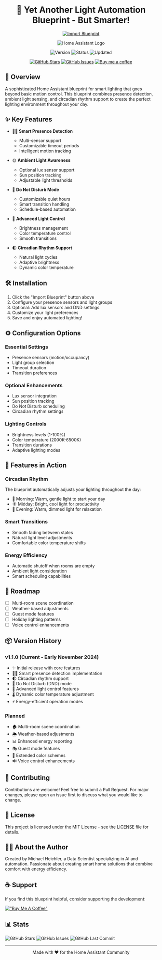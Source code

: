 <div align="center">

# 🌟 Yet Another Light Automation Blueprint - But Smarter!

[![Import Blueprint](https://my.home-assistant.io/badges/blueprint_import.svg)](https://my.home-assistant.io/redirect/blueprint_import/?blueprint_url=https://raw.githubusercontent.com/michaelheichler/hass-blueprint-lights/main/hass-blueprint-lights.yaml)

![Home Assistant Logo](https://www.home-assistant.io/images/blog/2023-09-ha10/home-assistant-logo-new.png)

![Version](https://img.shields.io/badge/version-1.1.0-blue?style=for-the-badge)
![Status](https://img.shields.io/badge/status-stable-green?style=for-the-badge)
![Updated](https://img.shields.io/badge/updated-March%202024-purple?style=for-the-badge)


[![GitHub Stars](https://img.shields.io/github/stars/michaelheichler/hass-blueprint-lights?style=for-the-badge&logo=github)](https://github.com/michaelheichler/hass-blueprint-lights/stargazers)
[![GitHub Issues](https://img.shields.io/github/issues/michaelheichler/hass-blueprint-lights?style=for-the-badge&logo=github)](https://github.com/michaelheichler/hass-blueprint-lights/issues)
[![Buy me a coffee](https://img.shields.io/badge/PayPal-Buy%20me%20a%20coffee-blue?style=for-the-badge&logo=paypal)](https://paypal.me/MHeichler)

</div>

## 🎯 Overview

A sophisticated Home Assistant blueprint for smart lighting that goes beyond basic motion control. This blueprint combines presence detection, ambient light sensing, and circadian rhythm support to create the perfect lighting environment throughout your day.

## ✨ Key Features

- 🕵️‍♂️ **Smart Presence Detection**
  - Multi-sensor support
  - Customizable timeout periods
  - Intelligent motion tracking

- 🌞 **Ambient Light Awareness**
  - Optional lux sensor support
  - Sun position tracking
  - Adjustable light thresholds

- 🌙 **Do Not Disturb Mode**
  - Customizable quiet hours
  - Smart transition handling
  - Schedule-based automation

- 🎨 **Advanced Light Control**
  - Brightness management
  - Color temperature control
  - Smooth transitions

- 🌓 **Circadian Rhythm Support**
  - Natural light cycles
  - Adaptive brightness
  - Dynamic color temperature

## 🛠️ Installation

1. Click the "Import Blueprint" button above
2. Configure your presence sensors and light groups
3. Optional: Add lux sensors and DND settings
4. Customize your light preferences
5. Save and enjoy automated lighting!

## ⚙️ Configuration Options

### Essential Settings
- Presence sensors (motion/occupancy)
- Light group selection
- Timeout duration
- Transition preferences

### Optional Enhancements
- Lux sensor integration
- Sun position tracking
- Do Not Disturb scheduling
- Circadian rhythm settings

### Lighting Controls
- Brightness levels (1-100%)
- Color temperature (2000K-6500K)
- Transition durations
- Adaptive lighting modes

## 🎨 Features in Action

### Circadian Rhythm
The blueprint automatically adjusts your lighting throughout the day:
- 🌅 Morning: Warm, gentle light to start your day
- ☀️ Midday: Bright, cool light for productivity
- 🌆 Evening: Warm, dimmed light for relaxation

### Smart Transitions
- Smooth fading between states
- Natural light level adjustments
- Comfortable color temperature shifts

### Energy Efficiency
- Automatic shutoff when rooms are empty
- Ambient light consideration
- Smart scheduling capabilities

## 🔮 Roadmap

- [ ] Multi-room scene coordination
- [ ] Weather-based adjustments
- [ ] Guest mode features
- [ ] Holiday lighting patterns
- [ ] Voice control enhancements

## 📦 Version History

### v1.1.0 (Current - Early November 2024)
- ✨ Initial release with core features
- 🕵️‍♂️ Smart presence detection implementation
- 🌓 Circadian rhythm support
- 🌙 Do Not Disturb (DND) mode
- 🎨 Advanced light control features
- 🌡️ Dynamic color temperature adjustment
- ⚡ Energy-efficient operation modes

### Planned
- 🏠 Multi-room scene coordination
- 🌦️ Weather-based adjustments
- 📊 Enhanced energy reporting
- 🎭 Guest mode features
- 🎨 Extended color schemes
- 🔊 Voice control enhancements

## 🤝 Contributing

Contributions are welcome! Feel free to submit a Pull Request. For major changes, please open an issue first to discuss what you would like to change.

## 📝 License

This project is licensed under the MIT License - see the [LICENSE](LICENSE) file for details.

## 👨‍💻 About the Author

Created by Michael Heichler, a Data Scientist specializing in AI and automation. Passionate about creating smart home solutions that combine comfort with energy efficiency.

## ☕ Support

If you find this blueprint helpful, consider supporting the development:

[!["Buy Me A Coffee"](https://img.shields.io/badge/PayPal-Buy%20me%20a%20coffee-blue?style=for-the-badge&logo=paypal)](https://paypal.me/MHeichler)

## 📊 Stats

![GitHub Stars](https://img.shields.io/github/stars/michaelheichler/hass-blueprint-lights?style=for-the-badge&logo=github)
![GitHub Issues](https://img.shields.io/github/issues/michaelheichler/hass-blueprint-lights?style=for-the-badge&logo=github)
![GitHub Last Commit](https://img.shields.io/github/last-commit/michaelheichler/hass-blueprint-lights?style=for-the-badge&logo=github)

---

<div align="center">
Made with ❤️ for the Home Assistant Community
</div>
